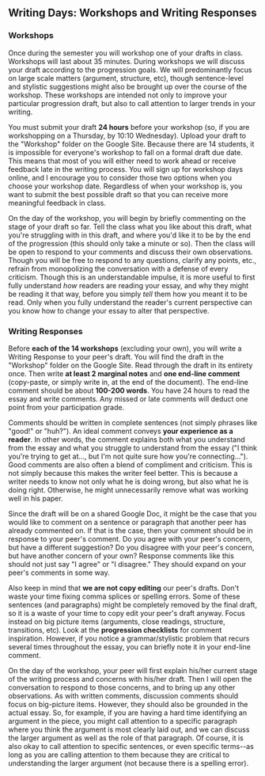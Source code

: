 ## Writing Days: Workshops and Writing Responses

### Workshops

Once during the semester you will workshop one of your drafts in class. Workshops will last about 35 minutes. During workshops we will discuss your draft according to the progression goals. We will predominantly focus on large scale matters (argument, structure, etc), though sentence-level and stylistic suggestions might also be brought up over the course of the workshop. These workshops are intended not only to improve your particular progression draft, but also to call attention to larger trends in your writing.

You must submit your draft **24 hours** before your workshop (so, if you are workshopping on a Thursday, by 10:10 Wednesday). Upload your draft to the "Workshop" folder on the Google Site. Because there are 14 students, it is impossible for everyone's workshop to fall on a formal draft due date. This means that most of you will either need to work ahead or receive feedback late in the writing process. You will sign up for workshop days online, and I encourage you to consider those two options when you choose your workshop date. Regardless of when your workshop is, you want to submit the best possible draft so that you can receive more meaningful feedback in class.

On the day of the workshop, you will begin by briefly commenting on the stage of your draft so far. Tell the class what you like about this draft, what you're struggling with in this draft, and where you'd like it to be by the end of the progression (this should only take a minute or so). Then the class will be open to respond to your comments and discuss their own observations. Though you will be free to respond to any questions, clarify any points, etc., refrain from monopolizing the conversation with a defense of every criticism. Though this is an understandable impulse, it is more useful to first fully understand *how* readers are reading your essay, and why they might be reading it that way, before you simply *tell* them how you meant it to be read. Only when you fully understand the reader's current perspective can you know how to change your essay to alter that perspective.

### Writing Responses

Before **each of the 14 workshops** (excluding your own), you will write a Writing Response to your peer's draft. You will find the draft in the "Workshop" folder on the Google Site. Read through the draft in its entirety once. Then write **at least 2 marginal notes** and **one end-line comment** (copy-paste, or simply write in, at the end of the document). The end-line comment should be about **100-200 words**. You have 24 hours to read the essay and write comments. Any missed or late comments will deduct one point from your participation grade.

Comments should be written in complete sentences (not simply phrases like "good!" or "huh?"). An ideal comment conveys **your experience as a reader**. In other words, the comment explains both what you understand from the essay and what you struggle to understand from the essay ("I think you're trying to get at..., but I'm not quite sure how you're connecting..."). Good comments are also often a blend of compliment and criticism. This is not simply because this makes the writer feel better. This is because a writer needs to know not only what he is doing wrong, but also what he is doing right. Otherwise, he might unnecessarily remove what was working well in his paper.

Since the draft will be on a shared Google Doc, it might be the case that you would like to comment on a sentence or paragraph that another peer has already commented on. If that is the case, then your comment should be in response to your peer's comment. Do you agree with your peer's concern, but have a different suggestion? Do you disagree with your peer's concern, but have another concern of your own? Response comments like this should not just say "I agree" or "I disagree." They should expand on your peer's comments in some way.

Also keep in mind that **we are not copy editing** our peer's drafts. Don't waste your time fixing comma splices or spelling errors. Some of these sentences (and paragraphs) might be completely removed by the final draft, so it is a waste of your time to copy edit your peer's draft anyway. Focus instead on big picture items (arguments, close readings, structure, transitions, etc). Look at the **progression checklists** for comment inspiration. However, if you notice a grammar/stylistic problem that recurs several times throughout the essay, you can briefly note it in your end-line comment.

On the day of the workshop, your peer will first explain his/her current stage of the writing process and concerns with his/her draft. Then I will open the conversation to respond to those concerns, and to bring up any other observations. As with written comments, discussion comments should focus on big-picture items. However, they should also be grounded in the actual essay. So, for example, if you are having a hard time identifying an argument in the piece, you might call attention to a specific paragraph where you think the argument is most clearly laid out, and we can discuss the larger argument as well as the role of that paragraph. Of course, it is also okay to call attention to specific sentences, or even specific terms--as long as you are calling attention to them because they are critical to understanding the larger argument (not because there is a spelling error).
